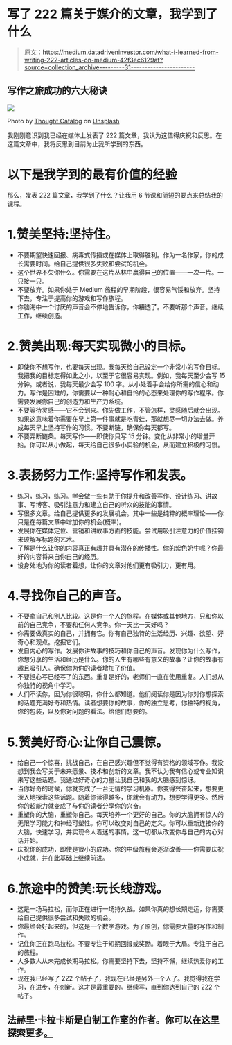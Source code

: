 # 写了 222 篇关于媒介的文章，我学到了什么

> 原文：<https://medium.datadriveninvestor.com/what-i-learned-from-writing-222-articles-on-medium-42f3ec6129af?source=collection_archive---------31----------------------->

## 写作之旅成功的六大秘诀

![](img/63a47ac8cbc97f30139e11c011a32b19.png)

Photo by [Thought Catalog](https://unsplash.com/@thoughtcatalog?utm_source=medium&utm_medium=referral) on [Unsplash](https://unsplash.com?utm_source=medium&utm_medium=referral)

我刚刚意识到我已经在媒体上发表了 222 篇文章，我认为这值得庆祝和反思。在这篇文章中，我将反思到目前为止我所学到的东西。

# 以下是我学到的最有价值的经验

那么，发表 222 篇文章，我学到了什么？让我用 6 节课和简短的要点来总结我的课程。

# 1.赞美坚持:坚持住。

*   不要期望快速回报、病毒式传播或在媒体上取得胜利。作为一名作家，你的成长需要时间。给自己提供很多失败和尝试的机会。
*   这个世界不欠你什么。你需要在这片丛林中赢得自己的位置——一次一片。一只接一只。
*   不要放弃。如果你处于 Medium 旅程的早期阶段，很容易气馁和放弃。坚持下去，专注于提高你的游戏和写作旅程。
*   你脑海中一个讨厌的声音会不停地告诉你，你糟透了。不要听那个声音。继续工作，继续创造。

# 2.赞美出现:每天实现微小的目标。

*   即使你不想写作，也要每天出现。我每天给自己设定一个非常小的写作目标。我把我的目标定得如此之小，以至于它很容易实现。例如，我每天至少会写 15 分钟。或者说，我每天最少会写 100 字。从小处着手会给你所需的信心和动力。写作是困难的，你需要以一种耐心和自怜的心态来处理你的写作程序。你需要发展你自己的创造力和生产力系统。
*   不要等待灵感——它不会到来。你先做工作，不管怎样，灵感随后就会出现。如果这意味着你需要在早上第一件事就是吃青蛙，那就想尽一切办法去做。养成每天早上坚持写作的习惯。不要断链，确保你每天都写。
*   不要弄断链条。每天写作——即使你只写 15 分钟。变化从非常小的增量开始。你可以从小做起，每天给自己很多小实验的机会，从而建立积极的习惯。

# 3.表扬努力工作:坚持写作和发表。

*   练习，练习，练习。学会做一些有助于你提升和改善写作、设计练习、讲故事、写博客、吸引注意力和建立自己的听众的技能的事情。
*   写很多文章。给自己提供更多的发展机会。其中一些是纯粹的概率理论——你只是在每篇文章中增加你的机会(概率)。
*   发展你在媒体定位、营销和讲故事方面的技能。尝试用吸引注意力的价值挂钩来破解写标题的艺术。
*   了解是什么让你的内容真正有趣并具有潜在的传播性。你的紫色奶牛呢？你最好的内容将来自你自己的经历。
*   设身处地为你的读者着想，让你的文章对他们更有吸引力，更有用。

# 4.寻找你自己的声音。

*   不要拿自己和别人比较。这是你一个人的旅程。在媒体或其他地方，只和你以前的自己竞争，不要和任何人竞争。你一天比一天好吗？
*   你需要做真实的自己，并拥有它。你有自己独特的生活经历、兴趣、欲望、好奇心和观点。挖掘它们。
*   发自内心的写作。发展你讲故事的技巧和你自己的声音。发现你为什么写作，你想分享的生活和经历是什么。你的人生有哪些有意义的故事？让你的故事有趣且吸引人。确保你为你的读者增加了价值。
*   不要担心写已经写了的东西。重复是好的，老师们一直在使用重复。人们想从你独特的视角中学习。
*   人们不读你，因为你很聪明，你什么都知道。他们阅读你是因为你对你想探索的话题充满好奇和热情。读者想要你的故事，你的独立思考，你独特的视角，你的包装，以及你对问题的看法。给他们想要的。

# 5.赞美好奇心:让你自己震惊。

*   给自己一个惊喜，挑战自己，在自己感兴趣但不觉得有资格的领域写作。我没想到我会写关于未来愿景、技术和创新的文章。我不认为我有信心或专业知识来写这些话题。我通过好奇心的力量让我自己和我的大脑感到惊讶。
*   当你好奇的时候，你就变成了一台无情的学习机器。你变得兴奋起来，想要更深入地探索这些话题。随着你读得越多，你就会有动力，想要学得更多。然后你的超能力就变成了与你的读者分享你的兴奋。
*   重塑你的大脑，重塑你自己。每天培养一个更好的自己。你的大脑拥有惊人的无限学习能力和神经可塑性。你可以改变对自己的定义。你可以重新连接你的大脑，快速学习，并实现令人着迷的事情。这一切都从改变你与自己的内心对话开始。
*   庆祝你的成功，即使是很小的成功。你的中级旅程会逐渐改善——你需要庆祝小成就，并在此基础上继续前进。

# 6.旅途中的赞美:玩长线游戏。

*   这是一场马拉松，而你正在进行一场持久战。如果你真的想长期走运，你需要给自己提供很多尝试和失败的机会。
*   你最终会好起来的，但这是一个数字游戏。为了原创，你需要大量的写作和制作。
*   记住你正在跑马拉松。不要专注于短期回报或奖励。着眼于大局。专注于自己的旅程。
*   大多数人从未完成长期马拉松。你需要坚持下去，坚持不懈，继续热爱你的工作。
*   现在我已经写了 222 个帖子了，我现在已经是另外一个人了。我觉得我在学习，在进步，在创新。这才是最重要的。继续写，直到你达到自己的 222 个帖子。

## 法赫里·卡拉卡斯是自制工作室的作者。你可以在这里探索更多[。](https://selfmakingstudio.com/)